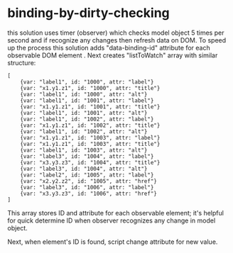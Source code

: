 # binding-by-dirty-checking

this solution uses timer (observer) which checks model object 5 times per second and if recognize any changes then refresh data on DOM.
To speed up the process this solution adds "data-binding-id" attribute for each observable DOM element .
Next creates "listToWatch" array with similar structure:
```
[
	{var: "label1", id: "1000", attr: "label"}
	{var: "x1.y1.z1", id: "1000", attr: "title"}
	{var: "label1", id: "1000", attr: "alt"}
	{var: "label1", id: "1001", attr: "label"}
	{var: "x1.y1.z1", id: "1001", attr: "title"}
	{var: "label1", id: "1001", attr: "alt"}
	{var: "label1", id: "1002", attr: "label"}
	{var: "x1.y1.z1", id: "1002", attr: "title"}
	{var: "label1", id: "1002", attr: "alt"}
	{var: "x1.y1.z1", id: "1003", attr: "label"}
	{var: "x1.y1.z1", id: "1003", attr: "title"}
	{var: "label1", id: "1003", attr: "alt"}
	{var: "label3", id: "1004", attr: "label"}
	{var: "x3.y3.z3", id: "1004", attr: "title"}
	{var: "label3", id: "1004", attr: "alt"}
	{var: "label2", id: "1005", attr: "label"}
	{var: "x2.y2.z2", id: "1005", attr: "href"}
	{var: "label3", id: "1006", attr: "label"}
	{var: "x3.y3.z3", id: "1006", attr: "href"}
]
```
This array stores ID and attribute for each observable element; it's helpful for quick determine ID when observer recognizes any change in model object.

Next, when element's ID is found, script change attribute for new value.

